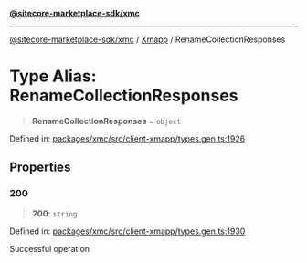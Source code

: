 [**@sitecore-marketplace-sdk/xmc**](../../../../README.md)

***

[@sitecore-marketplace-sdk/xmc](../../../../README.md) / [Xmapp](../README.md) / RenameCollectionResponses

# Type Alias: RenameCollectionResponses

> **RenameCollectionResponses** = `object`

Defined in: [packages/xmc/src/client-xmapp/types.gen.ts:1926](https://github.com/Sitecore/marketplace-sdk/blob/893df143248e67d8c66e942a96045542130259a0/packages/xmc/src/client-xmapp/types.gen.ts#L1926)

## Properties

### 200

> **200**: `string`

Defined in: [packages/xmc/src/client-xmapp/types.gen.ts:1930](https://github.com/Sitecore/marketplace-sdk/blob/893df143248e67d8c66e942a96045542130259a0/packages/xmc/src/client-xmapp/types.gen.ts#L1930)

Successful operation
